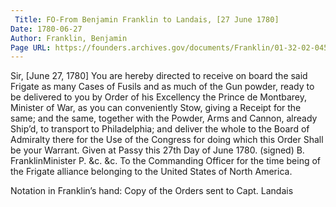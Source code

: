```yaml
---
 Title: FO-From Benjamin Franklin to Landais, [27 June 1780]
Date: 1780-06-27
Author: Franklin, Benjamin
Page URL: https://founders.archives.gov/documents/Franklin/01-32-02-0450
---
```


Sir,
[June 27, 1780]
You are hereby directed to receive on board the said Frigate as many Cases of Fusils and as much of the Gun powder, ready to be delivered to you by Order of his Excellency the Prince de Montbarey, Minister of War, as you can conveniently Stow, giving a Receipt for the same; and the same, together with the Powder, Arms and Cannon, already Ship’d, to transport to Philadelphia; and deliver the whole to the Board of Admiralty there for the Use of the Congress for doing which this Order Shall be your Warrant.
Given at Passy this 27th Day of June 1780.
(signed) B. FranklinMinister P. &c. &c.
To the Commanding Officer for the time being of the Frigate alliance belonging to the United States of North America.
 
Notation in Franklin’s hand: Copy of the Orders sent to Capt. Landais

